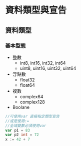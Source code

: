 # 資料類型與宣告
## 資料類型
### 基本型態
+ 整數
  + int8, int16, int32, int64
  + uint8, uint16, uint32, uint64
+ 浮點數
  + float32
  + float64
+ 複數
  + complex64
  + complex128
+ Boolane
```go
//可使用var 直接指定類型宣告
//或是使用:=
//全域變數必須使用var
var p1 = 83
var p2 int = 72
x := 42 + 7
```
